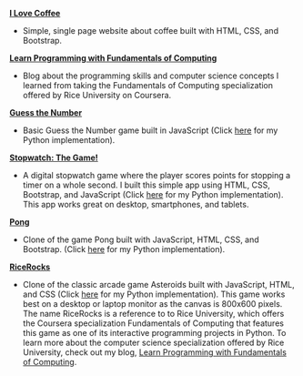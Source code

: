 
<a href="https://kyleyasumiishi.github.io/Web-Development/coffee.html" target="_blank"><strong>I Love Coffee</strong></a>
<ul><li>Simple, single page website about coffee built with HTML, CSS, and Bootstrap.</li></ul>

<a href="https://kyleyasumiishi.github.io/Web-Development/Fund_of_Computing/index.html" target="_blank"><strong>Learn Programming with Fundamentals of Computing</strong></a>
<ul><li>Blog about the programming skills and computer science concepts I learned from taking the Fundamentals of Computing specialization offered by Rice University on Coursera.</li></ul>

<a href="https://kyleyasumiishi.github.io/Web-Development/Guess_Number/guess_number.html" target="_blank"><strong>Guess the Number</strong></a>
<ul><li>Basic Guess the Number game built in JavaScript (Click <a href="https://kyleyasumiishi.github.io/Web-Development/Fund_of_Computing/iipp/iipp-week2.html">here</a> for my Python implementation).</li></ul>

<a href="https://kyleyasumiishi.github.io/Web-Development/Stopwatch/index.html" target="_blank"><strong>Stopwatch: The Game!</strong></a>
<ul><li>A digital stopwatch game where the player scores points for stopping a timer on a whole second. I built this simple app using HTML, CSS, Bootstrap, and JavaScript (Click <a href="https://github.com/kyleyasumiishi/Fundamentals_of_Computing/blob/master/IIPP/stopwatch.py" target="_blank">here</a> for my Python implementation). This app works great on desktop, smartphones, and tablets.</li></ul> 

<a href="https://kyleyasumiishi.github.io/Web-Development/Pong/" target="_blank"><strong>Pong</strong></a>
<ul><li>Clone of the game Pong built with JavaScript, HTML, CSS, and Bootstrap. (Click <a href="https://github.com/kyleyasumiishi/Fundamentals_of_Computing/blob/master/IIPP/pong.py" target="_blank">here</a> for my Python implementation).</li></ul>

<a href="https://kyleyasumiishi.github.io/Web-Development/RiceRocks/" target="_blank"><strong>RiceRocks</strong></a>
<ul><li>Clone of the classic arcade game Asteroids built with JavaScript, HTML, and CSS (Click <a href="https://github.com/kyleyasumiishi/Fundamentals_of_Computing/blob/master/IIPP/rice_rocks.py" target="_blank">here</a> for my Python implementation). This game works best on a desktop or laptop monitor as the canvas is 800x600 pixels. The name RiceRocks is a reference to to Rice University, which offers the Coursera specialization Fundamentals of Computing that features this game as one of its interactive programming projects in Python. To learn more about the computer science specialization offered by Rice University, check out my blog, <a href="https://kyleyasumiishi.github.io/Web-Development/Fund_of_Computing/index.html" target="_blank">Learn Programming with Fundamentals of Computing</a>.</li></ul>
